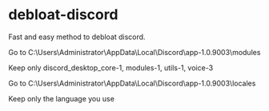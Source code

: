 # debloat-discord
Fast and easy method to debloat discord.


Go to C:\Users\Administrator\AppData\Local\Discord\app-1.0.9003\modules

Keep only discord_desktop_core-1, modules-1, utils-1, voice-3

Go to C:\Users\Administrator\AppData\Local\Discord\app-1.0.9003\locales

Keep only the language you use
